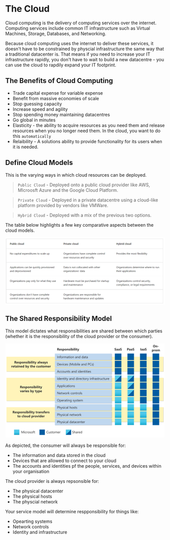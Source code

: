 # The Cloud

Cloud computing is the delivery of computing services over the internet. Computing services include common IT infrastructure such as Virtual Machines, Storage, Databases, and Networking.

Because cloud computing uses the internet to deliver these services, it doesn't have to be constrained by physcial infrastructure the same way that a traditional datacenter is. That means if you need to increase your IT infrastructure rapidly, you don't have to wait to build a new datacentre - you can use the cloud to rapdily expand your IT footprint.

## The Benefits of Cloud Computing
- Trade capital expense for variable expense
- Benefit from massive economies of scale
- Stop guessing capacity
- Increase speed and agility
- Stop spending money maintaining datacentres
- Go global in minutes
- Elasticity - the ability to acquire resources as you need them and release resources when you no longer need them. In the cloud, you want to do this `automatically`
- Relaibility - A solutions ability to provide functionality for its users when it is needed.

## Define Cloud Models

This is the varying ways in which cloud resources can be deployed.

>`Public Cloud` - Deployed onto a public cloud provider like AWS, MIcroosft Azure and the Google Cloud Platform.

>`Private Cloud` - Deployed in a private datacentre using a cloud-like platform provided by vendors like VMWare.

>`Hybrid Cloud` - Deployed with a mix of the previous two options.

The table below highlights a few key comparative aspects between the cloud models.

![Git Commit](../images/cloud-models-table.png)

## The Shared Responsibility Model

This model dictates what responsibilities are shared between which parties (whether it is the responsibility of the cloud provider or the consumer).

![Git Commit](../images/shared-responsibility.svg)

As depicted, the consumer will always be responsible for:
- The information and data stored in the cloud
- Devices that are allowed to connect to your cloud
- The accounts and identities pf the people, services, and devices within your organisation

The cloud provider is always repsonsible for:
- The physical datacenter
- The physical hosts
- The physcial network

Your service model will determine respponsibility for things like:
- Opearting systems
- Network controls
- Identity and infrastructure